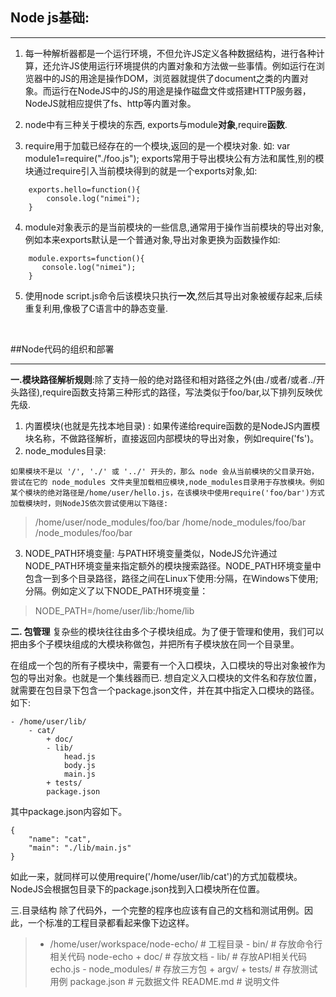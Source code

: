 ## Node js基础:

<hr/>

1. 每一种解析器都是一个运行环境，不但允许JS定义各种数据结构，进行各种计算，还允许JS使用运行环境提供的内置对象和方法做一些事情。例如运行在浏览器中的JS的用途是操作DOM，浏览器就提供了document之类的内置对象。而运行在NodeJS中的JS的用途是操作磁盘文件或搭建HTTP服务器，NodeJS就相应提供了fs、http等内置对象。

2. node中有三种关于模块的东西, exports与module**对象**,require**函数**.

3. require用于加载已经存在的一个模块,返回的是一个模块对象. 如: var module1=require("./foo.js");
exports常用于导出模块公有方法和属性,别的模块通过require引入当前模块得到的就是一个exports对象,如:
```
    exports.hello=function(){
        console.log("nimei");
    }
```
4. module对象表示的是当前模块的一些信息,通常用于操作当前模块的导出对象,例如本来exports默认是一个普通对象,导出对象更换为函数操作如:
```
    module.exports=function(){
       console.log("nimei");
    }
```
5. 使用node script.js命令后该模块只执行**一次**,然后其导出对象被缓存起来,后续重复利用,像极了C语言中的静态变量.
<br>

##Node代码的组织和部署
<hr/>

**一.模块路径解析规则**:除了支持一般的绝对路径和相对路径之外(由./或者/或者../开头路径),require函数支持第三种形式的路径，写法类似于foo/bar,以下排列反映优先级.
   1. 内置模块(也就是先找本地目录) :
      如果传递给require函数的是NodeJS内置模块名称，不做路径解析，直接返回内部模块的导出对象，例如require('fs')。
   2. node_modules目录:

    如果模块不是以 '/', './' 或 '../' 开头的，那么 node 会从当前模块的父目录开始，尝试在它的 node_modules 文件夹里加载相应模块,node_modules目录用于存放模块。例如某个模块的绝对路径是/home/user/hello.js，在该模块中使用require('foo/bar')方式加载模块时，则NodeJS依次尝试使用以下路径:
   >/home/user/node_modules/foo/bar
    /home/node_modules/foo/bar
    /node_modules/foo/bar

   3. NODE_PATH环境变量:
      与PATH环境变量类似，NodeJS允许通过NODE_PATH环境变量来指定额外的模块搜索路径。NODE_PATH环境变量中包含一到多个目录路径，路径之间在Linux下使用:分隔，在Windows下使用;分隔。例如定义了以下NODE_PATH环境变量：
   >NODE_PATH=/home/user/lib:/home/lib

**二. 包管理**
复杂些的模块往往由多个子模块组成。为了便于管理和使用，我们可以把由多个子模块组成的大模块称做包，并把所有子模块放在同一个目录里。

在组成一个包的所有子模块中，需要有一个入口模块，入口模块的导出对象被作为包的导出对象。也就是一个集线器而已.
想自定义入口模块的文件名和存放位置，就需要在包目录下包含一个package.json文件，并在其中指定入口模块的路径。如下:
```
- /home/user/lib/
    - cat/
        + doc/
        - lib/
            head.js
            body.js
            main.js
        + tests/
        package.json
```
其中package.json内容如下。
```
{
    "name": "cat",
    "main": "./lib/main.js"
}
```
如此一来，就同样可以使用require('/home/user/lib/cat')的方式加载模块。NodeJS会根据包目录下的package.json找到入口模块所在位置。

三.目录结构
除了代码外，一个完整的程序也应该有自己的文档和测试用例。因此，一个标准的工程目录都看起来像下边这样。
>- /home/user/workspace/node-echo/   # 工程目录
    - bin/                          # 存放命令行相关代码
        node-echo
    + doc/                          # 存放文档
    - lib/                          # 存放API相关代码
        echo.js
    - node_modules/                 # 存放三方包
        + argv/
    + tests/                        # 存放测试用例
    package.json                    # 元数据文件
    README.md                       # 说明文件

​    